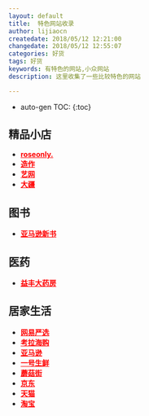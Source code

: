 ```yaml
---
layout: default
title:  特色网站收录
author: lijiaocn
createdate: 2018/05/12 12:21:00
changedate: 2018/05/12 12:55:07
categories: 好货
tags: 好货
keywords: 有特色的网站,小众网站
description: 这里收集了一些比较特色的网站

---
```


* auto-gen TOC:
{:toc}

<h2>精品小店</h2>
<ul>
<li><a href="https://c.duomai.com/track.php?k=ibj9WYppWas1DZpVXZmMDMxITPklWYmAjMzUjMy0DZp9VZ0l2cmYiJuNmLt92YukHbu9WZz9mcuc3d3ZkMlYkMlE0MlAHd0hWP0Z" target="_blank" style="font-weight:bold;color:red">roseonly.</a></li>
<li><a href="https://c.duomai.com/track.php?k=lAHd0hWP0Zibj9WYppWas1DZpVXZmQDOzMTPklWYmAjMzUjMy0DZp9VZ0l2cmYiJpFWbvVHZfB3ckR0Ml02byZmeGNTJGJTJt92Yu8Wd69WY6ZkMlYkMlE0M" target="_blank" style="font-weight:bold;color:red">造作</a></li>
<li><a href="https://c.duomai.com/track.php?k=m0DZpVXZmITO5MTPklWYmAjMzUjMy0DZp9VZ0l2cm02bj5CdyF2d55yd3dnRyUiRyUSQzUycwRHdo1Dd" target="_blank" style="font-weight:bold;color:red">艺网</a></li>
<li><a href="http://click.dji.com/AIxnZwK6V7mHitF4Mik?pm=custom" target="_blank" style="font-weight:bold;color:red">大疆</a></li>
</ul>

<h2>图书</h2>
<ul>
<li><a href="https://www.amazon.cn/b/ref=as_li_ss_tl?_encoding=UTF8&camp=536&creative=3132&linkCode=ur2&node=1876031071&pf_rd_i=658390051&pf_rd_m=A1AJ19PSB66TGU&pf_rd_p=a431cac5-8539-4556-a045-beb1449d6a4e&pf_rd_p=a431cac5-8539-4556-a045-beb1449d6a4e&pf_rd_r=1KHS63SH79SRZV0S0BY2&pf_rd_r=1KHS63SH79SRZV0S0BY2&pf_rd_s=merchandised-search-leftnav&pf_rd_t=101&tag=znrio-23" target="_blank" style="font-weight:bold;color:red">亚马逊新书</a></li>
</ul>

<h2>医药</h2>
<ul>
<li><a href="https://p.gouwuke.com/0Rdyy" target="_blank" style="font-weight:bold;color:red">益丰大药房</a></li>
</ul>

<h2>居家生活</h2>
<ul>
<li><a href="https://c.duomai.com/track.php?k=WYppWas1DZpVXZmcDOwMTPklWYmAjMzUjMy0DZp9VZ0l2cmYiRyUSbvNmLzYTMuU3b5ZkMlYkMlE0MlAHd0hWP0Zibj9" target="_blank" style="font-weight:bold;color:red">网易严选</a></li>
<li><a href="https://c.duomai.com/track.php?k=j9WYppWas1DZpVXZmczM3ETPklWYmAjMzUjMy0DZp9VZ0l2cmYiJGJTJt92YuEGbvF2auc3d3ZkMlYkMlE0MlAHd0hWP0Zib" target="_blank" style="font-weight:bold;color:red">考拉海购</a></li>
<li><a href="https://www.amazon.cn?tag=znrio-23" target="_blank" style="font-weight:bold;color:red">亚马逊</a></li>
<li><a href="https://c.duomai.com/track.php?k=2YvFWaqlGb9QWa1VmJ4UTPklWYmIDO0QjMy0DZp9VZ0l2cmYiJGJTJt92YuQGa55yd3dnRyUiRyUSQzUycwRHdo1Ddm4" target="_blank" style="font-weight:bold;color:red">一号生鲜</a></li>
<li><a href="https://c.duomai.com/track.php?k=uN2bhlmapxWPklWdlZSMyYTPklWYmAjMzUjMy0DZp9VZ0l2cmYiRyUSbvNmLllma1d2bt5yd3dnRyUiRyUSQzUCc0RHa9QnJ" target="_blank" style="font-weight:bold;color:red">蘑菇街</a></li>
<li><a href="https://c.duomai.com/track.php?site_id=224482&lid=4193&aid=61&euid=lijiaocn&t=http%3A%2F%2Fwww.360buy.com%2F" target="_blank" style="font-weight:bold;color:red">京东</a></li>
<li><a href="https://www.tmall.com/" isconvert="1" target="_blank" style="font-weight:bold;color:red">天猫</a></li>
<li><a href="https://www.taobao.com/" isconvert="1" target="_blank" style="font-weight:bold;color:red">淘宝</a></li>
</ul>

